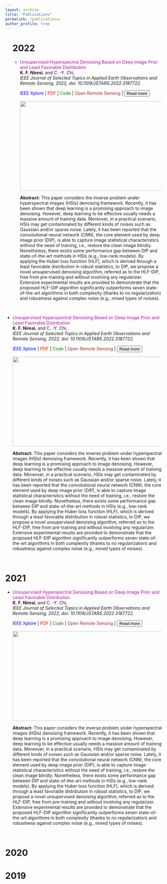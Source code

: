 ```yaml
---
layout: archive
title: "Publications"
permalink: /publications/
author_profile: true
---
```

<div>
<ul style="list-style-type:circle;">

<h1 class="year">2022</h1> 

 
<ul>
     <li><a href="https://ieeexplore.ieee.org/document/9813381" style="color: #B509AC; text-decoration:none;" target="\_blank">Unsupervised Hyperspectral Denoising Based on Deep Image Prior and Least Favorable Distribution </a>
<br><strong>K. F. Niresi</strong>, and C. -Y. Chi,<br><em>IEEE Journal of Selected Topics in Applied Earth Observations and Remote Sensing, 2022, doi: 10.1109/JSTARS.2022.3187722.</em></li>


<p><i class="fa fa-file" style="color:blue"></i> <a href="https://ieeexplore.ieee.org/document/9813381" style="color: blue; text-decoration:none;" target="\_blank">IEEE Xplore</a> | <i class="fas fa-file-pdf" style="color:red"></i> <a href="https://ieeexplore.ieee.org/stamp/stamp.jsp?tp=&arnumber=9813381" style="color: red; text-decoration:none;" target="\_blank">PDF</a> | <i class="fab fa-github" style="color:green"></i> <a href="https://github.com/Keiv4n/HLF-DIP" style="color: green; text-decoration:none;" target="\_blank">Code</a> | <i class="fas fa-globe" style="color:brown"></i> <a href="https://openremotesensing.net/knowledgebase/unsupervised-hyperspectral-denoising-based-on-deep-image-prior-and-least-favorable-distribution/" style="color:brown; text-decoration:none;" target="\_blank">Open Remote Sensing</a> | <button onclick="myFunction()" id="myBtn">Read more</button></p>
 
<style>
#more {display: none;}
</style> 
 
<span id="dots"></span><span id="more">
 
 <p align="center">
  <img width="650" height="288" src="https://user-images.githubusercontent.com/107177894/177000820-a4c0ccea-9dc6-4c0c-9291-4b6a46c9d587.png">
</p>


<p><b>Abstract:</b> This paper considers the inverse problem under hyperspectral images (HSIs) denoising framework. Recently, it has been shown that deep learning is a promising approach to image denoising. However, deep learning to be effective usually needs a massive amount of training data. Moreover, in a practical scenario, HSIs may get contaminated by different kinds of noises such as Gaussian and/or sparse noise. Lately, it has been reported that the convolutional neural network (CNN), the core element used by deep image prior (DIP), is able to capture image statistical characteristics without the need of training, i.e., restore the clean image blindly. Nonetheless, there exists some performance gap between DIP and state-of-the-art methods in HSIs (e.g., low-rank models). By applying the Huber loss function (HLF), which is derived through a least favorable distribution in robust statistics, to DIP, we propose a novel unsupervised denoising algorithm, referred as to the HLF-DIP, free from pre-training and without involving any regularizer. Extensive experimental results are provided to demonstrate that the proposed HLF-DIP algorithm significantly outperforms seven state-of-the-art algorithms in both complexity (thanks to no regularization) and robustness against complex noise (e.g., mixed types of noises).</p></span></ul>


<script>
function myFunction() {
  var dots = document.getElementById("dots");
  var moreText = document.getElementById("more");
  var btnText = document.getElementById("myBtn");

  if (dots.style.display === "none") {
    dots.style.display = "inline";
    btnText.innerHTML = "Read more"; 
    moreText.style.display = "none";
  } else {
    dots.style.display = "none";
    btnText.innerHTML = "Read less"; 
    moreText.style.display = "inline";
  }
}
</script>
<br>
</div>
<ul>
     <li><a href="https://ieeexplore.ieee.org/document/9813381" style="color: #B509AC; text-decoration:none;" target="\_blank">Unsupervised Hyperspectral Denoising Based on Deep Image Prior and Least Favorable Distribution </a>
<br><strong>K. F. Niresi</strong>, and C. -Y. Chi,<br><em>IEEE Journal of Selected Topics in Applied Earth Observations and Remote Sensing, 2022, doi: 10.1109/JSTARS.2022.3187722.</em></li>


<p><i class="fa fa-file" style="color:blue"></i> <a href="https://ieeexplore.ieee.org/document/9813381" style="color: blue; text-decoration:none;" target="\_blank">IEEE Xplore</a> | <i class="fas fa-file-pdf" style="color:red"></i> <a href="https://ieeexplore.ieee.org/stamp/stamp.jsp?tp=&arnumber=9813381" style="color: red; text-decoration:none;" target="\_blank">PDF</a> | <i class="fab fa-github" style="color:green"></i> <a href="https://github.com/Keiv4n/HLF-DIP" style="color: green; text-decoration:none;" target="\_blank">Code</a> | <i class="fas fa-globe" style="color:brown"></i> <a href="https://openremotesensing.net/knowledgebase/unsupervised-hyperspectral-denoising-based-on-deep-image-prior-and-least-favorable-distribution/" style="color:brown; text-decoration:none;" target="\_blank">Open Remote Sensing</a> | <button onclick="myFunction2()" id="myBtn2">Read more</button></p>
 

 
<span id="dots2"></span><span id="more2">
 
 <p align="center">
  <img width="650" height="288" src="https://user-images.githubusercontent.com/107177894/177000820-a4c0ccea-9dc6-4c0c-9291-4b6a46c9d587.png">
</p>


<p><b>Abstract:</b> This paper considers the inverse problem under hyperspectral images (HSIs) denoising framework. Recently, it has been shown that deep learning is a promising approach to image denoising. However, deep learning to be effective usually needs a massive amount of training data. Moreover, in a practical scenario, HSIs may get contaminated by different kinds of noises such as Gaussian and/or sparse noise. Lately, it has been reported that the convolutional neural network (CNN), the core element used by deep image prior (DIP), is able to capture image statistical characteristics without the need of training, i.e., restore the clean image blindly. Nonetheless, there exists some performance gap between DIP and state-of-the-art methods in HSIs (e.g., low-rank models). By applying the Huber loss function (HLF), which is derived through a least favorable distribution in robust statistics, to DIP, we propose a novel unsupervised denoising algorithm, referred as to the HLF-DIP, free from pre-training and without involving any regularizer. Extensive experimental results are provided to demonstrate that the proposed HLF-DIP algorithm significantly outperforms seven state-of-the-art algorithms in both complexity (thanks to no regularization) and robustness against complex noise (e.g., mixed types of noises).</p></span></ul>


<script>
function myFunction2() {
  var dots2 = document.getElementById("dots2");
  var moreText2 = document.getElementById("more2");
  var btnText2 = document.getElementById("myBtn2");

  if (dots2.style.display === "none") {
    dots2.style.display = "inline";
    btnText2.innerHTML = "Read more"; 
    moreText2.style.display = "none";
  } else {
    dots2.style.display = "none";
    btnText2.innerHTML = "Read less"; 
    moreText2.style.display = "inline";
  }
}
</script>
<br>

<h1 class="year">2021</h1>
<ul>
     <li><a href="https://ieeexplore.ieee.org/document/9813381" style="color: #B509AC; text-decoration:none;" target="\_blank">Unsupervised Hyperspectral Denoising Based on Deep Image Prior and Least Favorable Distribution </a>
<br><strong>K. F. Niresi</strong>, and C. -Y. Chi,<br><em>IEEE Journal of Selected Topics in Applied Earth Observations and Remote Sensing, 2022, doi: 10.1109/JSTARS.2022.3187722.</em></li>


<p><i class="fa fa-file" style="color:blue"></i> <a href="https://ieeexplore.ieee.org/document/9813381" style="color: blue; text-decoration:none;" target="\_blank">IEEE Xplore</a> | <i class="fas fa-file-pdf" style="color:red"></i> <a href="https://ieeexplore.ieee.org/stamp/stamp.jsp?tp=&arnumber=9813381" style="color: red; text-decoration:none;" target="\_blank">PDF</a> | <i class="fab fa-github" style="color:green"></i> <a href="https://github.com/Keiv4n/HLF-DIP" style="color: green; text-decoration:none;" target="\_blank">Code</a> | <i class="fas fa-globe" style="color:brown"></i> <a href="https://openremotesensing.net/knowledgebase/unsupervised-hyperspectral-denoising-based-on-deep-image-prior-and-least-favorable-distribution/" style="color:brown; text-decoration:none;" target="\_blank">Open Remote Sensing</a> | <button onclick="myFunction3()" id="myBtn3">Read more</button></p>
 

 
<span id="dots3"></span><span id="more3">
 
 <p align="center">
  <img width="650" height="288" src="https://user-images.githubusercontent.com/107177894/177000820-a4c0ccea-9dc6-4c0c-9291-4b6a46c9d587.png">
</p>


<p><b>Abstract:</b> This paper considers the inverse problem under hyperspectral images (HSIs) denoising framework. Recently, it has been shown that deep learning is a promising approach to image denoising. However, deep learning to be effective usually needs a massive amount of training data. Moreover, in a practical scenario, HSIs may get contaminated by different kinds of noises such as Gaussian and/or sparse noise. Lately, it has been reported that the convolutional neural network (CNN), the core element used by deep image prior (DIP), is able to capture image statistical characteristics without the need of training, i.e., restore the clean image blindly. Nonetheless, there exists some performance gap between DIP and state-of-the-art methods in HSIs (e.g., low-rank models). By applying the Huber loss function (HLF), which is derived through a least favorable distribution in robust statistics, to DIP, we propose a novel unsupervised denoising algorithm, referred as to the HLF-DIP, free from pre-training and without involving any regularizer. Extensive experimental results are provided to demonstrate that the proposed HLF-DIP algorithm significantly outperforms seven state-of-the-art algorithms in both complexity (thanks to no regularization) and robustness against complex noise (e.g., mixed types of noises).</p></span></ul>


<script>
function myFunction3() {
  var dots3 = document.getElementById("dots3");
  var moreText3 = document.getElementById("more3");
  var btnText3 = document.getElementById("myBtn3");

  if (dots3.style.display === "none") {
    dots3.style.display = "inline";
    btnText3.innerHTML = "Read more"; 
    moreText3.style.display = "none";
  } else {
    dots3.style.display = "none";
    btnText3.innerHTML = "Read less"; 
    moreText3.style.display = "inline";
  }
}
</script>
<br>
 
 <h1 class="year">2020</h1>
 <h1 class="year">2019</h1>


 
